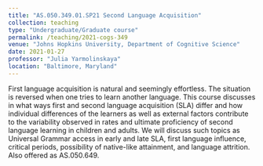 ```yaml
---
title: "AS.050.349.01.SP21 Second Language Acquisition"
collection: teaching
type: "Undergraduate/Graduate course"
permalink: /teaching/2021-cogs-349
venue: "Johns Hopkins University, Department of Cognitive Science"
date: 2021-01-27
professor: "Julia Yarmolinskaya"
location: "Baltimore, Maryland"
---
```

First language acquisition is natural and seemingly effortless. The situation is reversed when one tries to learn another language. This course discusses in what ways first and second language acquisition (SLA) differ and how individual differences of the learners as well as external factors contribute to the variability observed in rates and ultimate proficiency of second language learning in children and adults. We will discuss such topics as Universal Grammar access in early and late SLA, first language influence, critical periods, possibility of native-like attainment, and language attrition. Also offered as AS.050.649.
